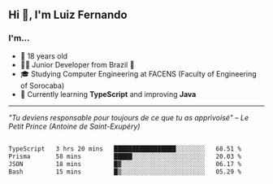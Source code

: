 <h2>Hi 👋, I'm Luiz Fernando</h2>

### I'm...
* 🤟 18 years old
* 👨‍💻 Junior Developer from Brazil 💚
* 🎓 Studying Computer Engineering at FACENS (Faculty of Engineering of Sorocaba)
* 🔭 Currently learning **TypeScript** and improving **Java**

---

_"Tu deviens responsable pour toujours de ce que tu as apprivoisé" – Le Petit Prince (Antoine de Saint-Exupéry)_

##

<!--START_SECTION:waka-->

```txt
TypeScript   3 hrs 20 mins   █████████████████░░░░░░░░   68.51 %
Prisma       58 mins         █████░░░░░░░░░░░░░░░░░░░░   20.03 %
JSON         18 mins         █▓░░░░░░░░░░░░░░░░░░░░░░░   06.17 %
Bash         15 mins         █▒░░░░░░░░░░░░░░░░░░░░░░░   05.29 %
```

<!--END_SECTION:waka-->
